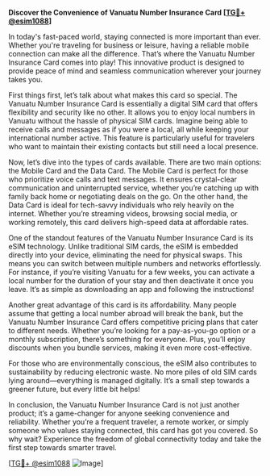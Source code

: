**Discover the Convenience of Vanuatu Number Insurance Card [[TG💪+ @esim1088](https://t.me/s/esim1088)]**

In today's fast-paced world, staying connected is more important than ever. Whether you're traveling for business or leisure, having a reliable mobile connection can make all the difference. That’s where the Vanuatu Number Insurance Card comes into play! This innovative product is designed to provide peace of mind and seamless communication wherever your journey takes you.

First things first, let’s talk about what makes this card so special. The Vanuatu Number Insurance Card is essentially a digital SIM card that offers flexibility and security like no other. It allows you to enjoy local numbers in Vanuatu without the hassle of physical SIM cards. Imagine being able to receive calls and messages as if you were a local, all while keeping your international number active. This feature is particularly useful for travelers who want to maintain their existing contacts but still need a local presence.

Now, let’s dive into the types of cards available. There are two main options: the Mobile Card and the Data Card. The Mobile Card is perfect for those who prioritize voice calls and text messages. It ensures crystal-clear communication and uninterrupted service, whether you’re catching up with family back home or negotiating deals on the go. On the other hand, the Data Card is ideal for tech-savvy individuals who rely heavily on the internet. Whether you’re streaming videos, browsing social media, or working remotely, this card delivers high-speed data at affordable rates.

One of the standout features of the Vanuatu Number Insurance Card is its eSIM technology. Unlike traditional SIM cards, the eSIM is embedded directly into your device, eliminating the need for physical swaps. This means you can switch between multiple numbers and networks effortlessly. For instance, if you’re visiting Vanuatu for a few weeks, you can activate a local number for the duration of your stay and then deactivate it once you leave. It’s as simple as downloading an app and following the instructions!

Another great advantage of this card is its affordability. Many people assume that getting a local number abroad will break the bank, but the Vanuatu Number Insurance Card offers competitive pricing plans that cater to different needs. Whether you’re looking for a pay-as-you-go option or a monthly subscription, there’s something for everyone. Plus, you’ll enjoy discounts when you bundle services, making it even more cost-effective.

For those who are environmentally conscious, the eSIM also contributes to sustainability by reducing electronic waste. No more piles of old SIM cards lying around—everything is managed digitally. It’s a small step towards a greener future, but every little bit helps!

In conclusion, the Vanuatu Number Insurance Card is not just another product; it’s a game-changer for anyone seeking convenience and reliability. Whether you’re a frequent traveler, a remote worker, or simply someone who values staying connected, this card has got you covered. So why wait? Experience the freedom of global connectivity today and take the first step towards smarter travel.

[[TG💪+ @esim1088](https://t.me/s/esim1088) ![Image](https://i.postimg.cc/Y0z9fWf4/image.png)]